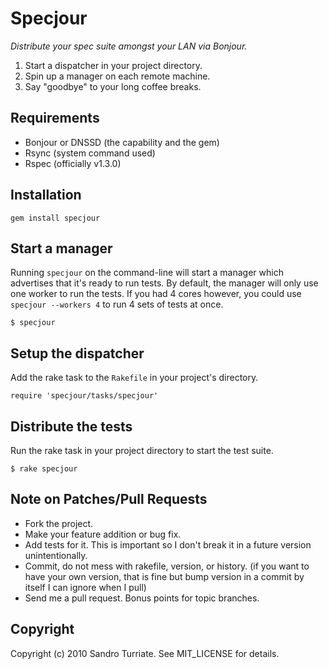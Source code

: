 # Specjour

_Distribute your spec suite amongst your LAN via Bonjour._

1. Start a dispatcher in your project directory.
2. Spin up a manager on each remote machine.
3. Say "goodbye" to your long coffee breaks.

## Requirements

* Bonjour or DNSSD (the capability and the gem)
* Rsync (system command used)
* Rspec (officially v1.3.0)

## Installation
    gem install specjour

## Start a manager
Running `specjour` on the command-line will start a manager which advertises that it's ready to run tests. By default, the manager will only use one worker to run the tests. If you had 4 cores however, you could use `specjour --workers 4` to run 4 sets of tests at once.

    $ specjour

## Setup the dispatcher
Add the rake task to the `Rakefile` in your project's directory.

    require 'specjour/tasks/specjour'

## Distribute the tests
Run the rake task in your project directory to start the test suite.

    $ rake specjour

## Note on Patches/Pull Requests

* Fork the project.
* Make your feature addition or bug fix.
* Add tests for it. This is important so I don't break it in a
  future version unintentionally.
* Commit, do not mess with rakefile, version, or history.
  (if you want to have your own version, that is fine but bump version in a commit by itself I can ignore when I pull)
* Send me a pull request. Bonus points for topic branches.

## Copyright

Copyright (c) 2010 Sandro Turriate. See MIT_LICENSE for details.
